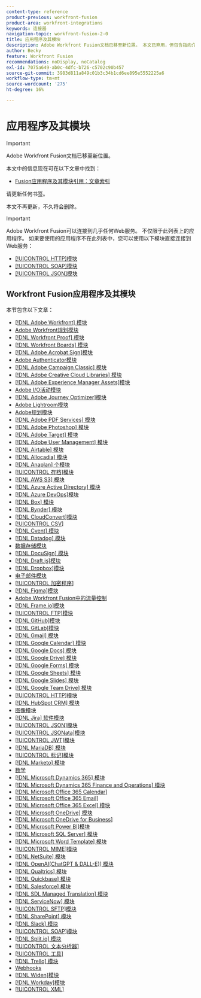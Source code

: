```yaml
---
content-type: reference
product-previous: workfront-fusion
product-area: workfront-integrations
keywords: 连接器
navigation-topic: workfront-fusion-2-0
title: 应用程序及其模块
description: Adobe Workfront Fusion文档已移至新位置。 本文已弃用，但包含指向介绍此功能的新文章的链接。
author: Becky
feature: Workfront Fusion
recommendations: noDisplay, noCatalog
exl-id: 7075a649-ab0c-4dfc-b726-c5702c90b457
source-git-commit: 3983d811a849c01b3c34b1cd6ee895e5552225a6
workflow-type: tm+mt
source-wordcount: '275'
ht-degree: 16%

---
```


# 应用程序及其模块

>[!IMPORTANT]
>
>Adobe Workfront Fusion文档已移至新位置。
>
>本文中的信息现在可在以下文章中找到：
>
>* [Fusion应用程序及其模块引用：文章索引](https://experienceleague.adobe.com/docs/workfront-fusion/using/references/apps-and-their-modules/apps-and-modules-toc.html)
>
>请更新任何书签。
>
>本文不再更新，不久将会删除。

>[!IMPORTANT]
>
>Adobe Workfront Fusion可以连接到几乎任何Web服务。 不仅限于此列表上的应用程序。 如果要使用的应用程序不在此列表中，您可以使用以下模块直接连接到Web服务：
>
>* [[!UICONTROL HTTP]模块](../../workfront-fusion/apps-and-their-modules/http-modules/http-modules-1.md)
>* [[!UICONTROL SOAP]模块](../../workfront-fusion/apps-and-their-modules/soap-module.md)
>* [[!UICONTROL JSON]模块](../../workfront-fusion/apps-and-their-modules/json-modules.md)
>

## Workfront Fusion应用程序及其模块

本节包含以下文章：


* [[!DNL Adobe Workfront] 模块](../../workfront-fusion/apps-and-their-modules/workfront-modules.md)
* [Adobe Workfront规划模块](/help/quicksilver/workfront-fusion/apps-and-their-modules/workfront-planning-modules.md)
* [[!DNL Workfront Proof] 模块](../../workfront-fusion/apps-and-their-modules/workfront-proof-modules.md)
* [[!DNL Workfront Boards] 模块](../../workfront-fusion/apps-and-their-modules/workfront-boards-modules.md)
* [[!DNL Adobe Acrobat Sign]模块](../../workfront-fusion/apps-and-their-modules/adobe-sign-modules.md)
* [Adobe Authenticator模块](/help/quicksilver/workfront-fusion/apps-and-their-modules/adobe-authenticator-modules.md)
* [[!DNL Adobe Campaign Classic] 模块](../../workfront-fusion/apps-and-their-modules/adobe-campaign-classic-connector.md)
* [[!DNL Adobe Creative Cloud Libraries] 模块](../../workfront-fusion/apps-and-their-modules/creative-cloud-libraries-modules.md)
* [[!DNL Adobe Experience Manager Assets]模块](../../workfront-fusion/apps-and-their-modules/aem-assets-modules.md)
* [Adobe I/O活动模块](../../workfront-fusion/apps-and-their-modules/adobe-io-events-modules.md)
* [[!DNL Adobe Journey Optimizer]模块](../../workfront-fusion/apps-and-their-modules/adobe-journey-optimizer-modules.md)
* [Adobe Lightroom模块](/help/quicksilver/workfront-fusion/apps-and-their-modules/adobe-lightroom-modules.md)
* [Adobe规划模块](/help/quicksilver/workfront-fusion/apps-and-their-modules/workfront-planning-modules.md)
* [[!DNL Adobe PDF Services] 模块](../../workfront-fusion/apps-and-their-modules/pdf-modules.md)
* [[!DNL Adobe Photoshop] 模块](../../workfront-fusion/apps-and-their-modules/adobe-photoshop-modules.md)
* [[!DNL Adobe Target] 模块](../../workfront-fusion/apps-and-their-modules/adobe-target-modules.md)
* [[!DNL Adobe User Management] 模块](../../workfront-fusion/apps-and-their-modules/adobe-user-management-modules.md)
* [[!DNL Airtable] 模块](../../workfront-fusion/apps-and-their-modules/airtable-modules.md)
* [[!DNL Allocadia] 模块](../../workfront-fusion/apps-and-their-modules/allocadia-modules.md)
* [[!DNL Anaplan] 个模块](../../workfront-fusion/apps-and-their-modules/anaplan-modules.md)
* [[!UICONTROL 存档]模块](../../workfront-fusion/apps-and-their-modules/archive-modules.md)
* [[!DNL AWS S3] 模块](../../workfront-fusion/apps-and-their-modules/aws-s3-modules.md)
* [[!DNL Azure Active Directory] 模块](../../workfront-fusion/apps-and-their-modules/azure-ad-modules.md)
* [[!DNL Azure DevOps]模块](../../workfront-fusion/apps-and-their-modules/azure-dev-ops.md)
* [[!DNL Box] 模块](../../workfront-fusion/apps-and-their-modules/box-modules.md)
* [[!DNL Bynder] 模块](../../workfront-fusion/apps-and-their-modules/bynder-modules.md)
* [[!DNL CloudConvert]模块](../../workfront-fusion/apps-and-their-modules/cloud-convert-modules.md)
* [[!UICONTROL CSV]](../../workfront-fusion/apps-and-their-modules/csv.md)
* [[!DNL Cvent] 模块](../../workfront-fusion/apps-and-their-modules/cvent-modules.md)
* [[!DNL Datadog] 模块](../../workfront-fusion/apps-and-their-modules/datadog-modules.md)
* [数据存储模块](../../workfront-fusion/apps-and-their-modules/data-store-modules.md)
* [[!DNL DocuSign] 模块](../../workfront-fusion/apps-and-their-modules/docusign-modules.md)
* [[!DNL Draft.js]模块](../../workfront-fusion/apps-and-their-modules/draft-js-modules.md)
* [[!DNL Dropbox]模块](../../workfront-fusion/apps-and-their-modules/dropbox-modules.md)
* [电子邮件模块](../../workfront-fusion/apps-and-their-modules/email-modules.md)
* [[!UICONTROL 加密程序]](../../workfront-fusion/apps-and-their-modules/encryptor-modules.md)
* [[!DNL Figma]模块](../../workfront-fusion/apps-and-their-modules/figma-modules.md)
* [Adobe Workfront Fusion中的流量控制](../../workfront-fusion/apps-and-their-modules/flow-control.md)
* [[!DNL Frame.io]模块](../../workfront-fusion/apps-and-their-modules/frame-io-modules.md)
* [[!UICONTROL FTP]模块](../../workfront-fusion/apps-and-their-modules/ftp-modules.md)
* [[!DNL GitHub]模块](../../workfront-fusion/apps-and-their-modules/github.md)
* [[!DNL GitLab]模块](../../workfront-fusion/apps-and-their-modules/gitlab-modules.md)
* [[!DNL Gmail] 模块](../../workfront-fusion/apps-and-their-modules/gmail-modules.md)
* [[!DNL Google Calendar] 模块](../../workfront-fusion/apps-and-their-modules/google-calendar-modules.md)
* [[!DNL Google Docs] 模块](../../workfront-fusion/apps-and-their-modules/google-docs-modules.md)
* [[!DNL Google Drive] 模块](../../workfront-fusion/apps-and-their-modules/google-drive-modules.md)
* [[!DNL Google Forms] 模块](../../workfront-fusion/apps-and-their-modules/google-forms-modules.md)
* [[!DNL Google Sheets] 模块](../../workfront-fusion/apps-and-their-modules/google-sheets-modules.md)
* [[!DNL Google Slides] 模块](../../workfront-fusion/apps-and-their-modules/google-slides-modules.md)
* [[!DNL Google Team Drive] 模块](../../workfront-fusion/apps-and-their-modules/google-team-drive-modules.md)
* [[!UICONTROL HTTP]模块](../../workfront-fusion/apps-and-their-modules/http-modules/http-modules-1.md)
* [[!DNL HubSpot CRM] 模块](../../workfront-fusion/apps-and-their-modules/hubspot-crm-modules.md)
* [图像模块](../../workfront-fusion/apps-and-their-modules/image-module.md)
* [[!DNL Jira] 软件模块](../../workfront-fusion/apps-and-their-modules/jira-software-modules.md)
* [[!UICONTROL JSON]模块](../../workfront-fusion/apps-and-their-modules/json-modules.md)
* [[!UICONTROL JSONata]模块](../../workfront-fusion/apps-and-their-modules/jsonata-module.md)
* [[!UICONTROL JWT]模块](../../workfront-fusion/apps-and-their-modules/jwt-modules.md)
* [[!DNL MariaDB] 模块](../../workfront-fusion/apps-and-their-modules/mariadb-modules.md)
* [[!UICONTROL 标记]模块](../../workfront-fusion/apps-and-their-modules/markdown-modules.md)
* [[!DNL Marketo] 模块](../../workfront-fusion/apps-and-their-modules/marketo-modules.md)
* [数学](../../workfront-fusion/apps-and-their-modules/math-module.md)
* [[!DNL Microsoft Dynamics 365] 模块](../../workfront-fusion/apps-and-their-modules/microsoft-dynamics-365-modules.md)
* [[!DNL Microsoft Dynamics 365 Finance and Operations] 模块](../../workfront-fusion/apps-and-their-modules/dynamics-finance-operations-modules.md)
* [[!DNL Microsoft Office 365 Calendar]](../../workfront-fusion/apps-and-their-modules/microsoft-365-calendar-modules.md)
* [[!DNL Microsoft Office 365 Email]](../../workfront-fusion/apps-and-their-modules/microsoft-365-email-modules.md)
* [[!DNL Microsoft Office 365 Excel] 模块](../../workfront-fusion/apps-and-their-modules/microsoft-365-excel-modules.md)
* [[!DNL Microsoft OneDrive] 模块](../../workfront-fusion/apps-and-their-modules/microsoft-onedrive-modules.md)
* [[!DNL Microsoft OneDrive for Business]](../../workfront-fusion/apps-and-their-modules/microsoft-onedrive-for-business-modules.md)
* [[!DNL Microsoft Power BI]模块](../../workfront-fusion/apps-and-their-modules/powerbi-modules.md)
* [[!DNL Microsoft SQL Server] 模块](../../workfront-fusion/apps-and-their-modules/microsoft-sql-server-modules.md)
* [[!DNL Microsoft Word Template] 模块](../../workfront-fusion/apps-and-their-modules/microsoft-word-templates-modules.md)
* [[!UICONTROL MIME]模块](../../workfront-fusion/apps-and-their-modules/mime.md)
* [[!DNL NetSuite] 模块](../../workfront-fusion/apps-and-their-modules/netsuite.md)
* [[!DNL OpenAI(ChatGPT & DALL-E)] 模块](../../workfront-fusion/apps-and-their-modules/openai-chatgpt-modules.md)
* [[!DNL Qualtrics] 模块](../../workfront-fusion/apps-and-their-modules/qualtrics-modules.md)
* [[!DNL Quickbase] 模块](../../workfront-fusion/apps-and-their-modules/quickbase-modules.md)
* [[!DNL Salesforce] 模块](../../workfront-fusion/apps-and-their-modules/salesforce-modules.md)
* [[!DNL SDL Managed Translation] 模块](../../workfront-fusion/apps-and-their-modules/sdl-managed-translation-modules.md)
* [[!DNL ServiceNow] 模块](../../workfront-fusion/apps-and-their-modules/servicenow-modules.md)
* [[!UICONTROL SFTP]模块](../../workfront-fusion/apps-and-their-modules/sftp.md)
* [[!DNL SharePoint] 模块](../../workfront-fusion/apps-and-their-modules/sharepoint-modules.md)
* [[!DNL Slack] 模块](../../workfront-fusion/apps-and-their-modules/slack-modules.md)
* [[!UICONTROL SOAP]模块](../../workfront-fusion/apps-and-their-modules/soap-module.md)
* [[!DNL Split.io] 模块](../../workfront-fusion/apps-and-their-modules/split-io-modules.md)
* [[!UICONTROL 文本分析器]](../../workfront-fusion/apps-and-their-modules/text-parser.md)
* [[!UICONTROL 工具]](../../workfront-fusion/apps-and-their-modules/tools-modules.md)
* [[!DNL Trello] 模块](../../workfront-fusion/apps-and-their-modules/trello-modules.md)
* [Webhooks](../../workfront-fusion/apps-and-their-modules/webhooks-updated.md)
* [[!DNL Widen]模块](../../workfront-fusion/apps-and-their-modules/widen-modules.md)
* [[!DNL Workday]模块](../../workfront-fusion/apps-and-their-modules/workday-modules.md)
* [[!UICONTROL XML]](../../workfront-fusion/apps-and-their-modules/xml-modules.md)
